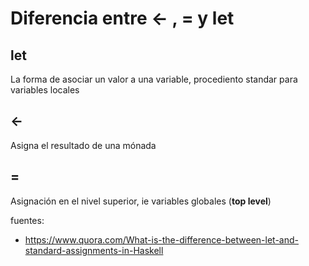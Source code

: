# Diferencia entre <- , = y let

## let  

La forma de asociar un valor a una variable, procediento standar para variables locales 

## <-  

Asigna el resultado de una mónada  

## =   

Asignación en el nivel superior, ie variables globales  (**top level**)



fuentes: 
- https://www.quora.com/What-is-the-difference-between-let-and-standard-assignments-in-Haskell
